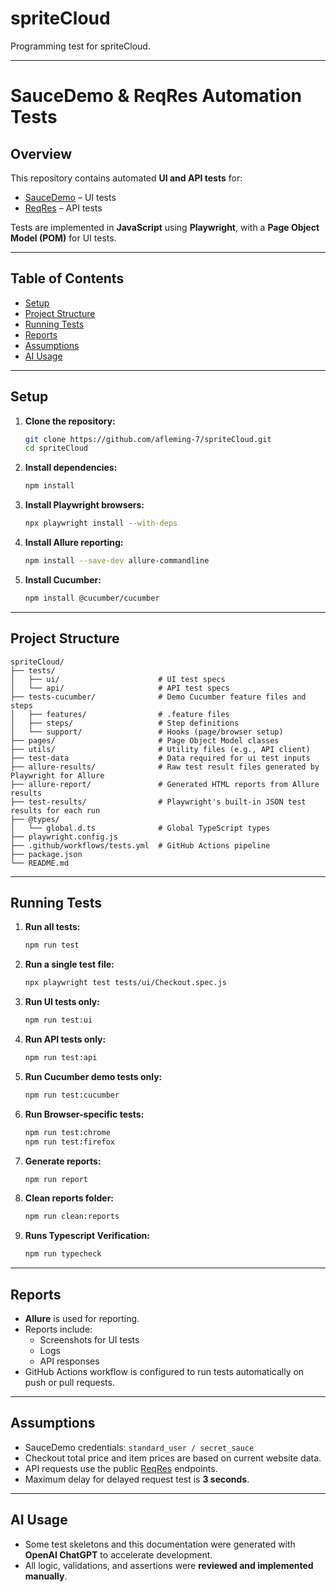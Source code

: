 # spriteCloud

Programming test for spriteCloud.

---

# SauceDemo & ReqRes Automation Tests

## Overview

This repository contains automated **UI and API tests** for:

- [SauceDemo](https://www.saucedemo.com) – UI tests
- [ReqRes](https://reqres.in/) – API tests

Tests are implemented in **JavaScript** using **Playwright**, with a **Page Object Model (POM)** for UI tests.

---

## Table of Contents

- [Setup](#setup)
- [Project Structure](#project-structure)
- [Running Tests](#running-tests)
- [Reports](#reports)
- [Assumptions](#assumptions)
- [AI Usage](#ai-usage)

---

## Setup

1. **Clone the repository:**

   ```bash
   git clone https://github.com/afleming-7/spriteCloud.git
   cd spriteCloud
   ```

2. **Install dependencies:**

   ```bash
   npm install
   ```

3. **Install Playwright browsers:**

   ```bash
   npx playwright install --with-deps
   ```

4. **Install Allure reporting:**

   ```bash
   npm install --save-dev allure-commandline
   ```

5. **Install Cucumber:**

   ```bash
   npm install @cucumber/cucumber
   ```

---

## Project Structure

```
spriteCloud/
├── tests/
│   ├── ui/                      # UI test specs
│   └── api/                     # API test specs
├── tests-cucumber/              # Demo Cucumber feature files and steps
│   ├── features/                # .feature files
│   ├── steps/                   # Step definitions
│   └── support/                 # Hooks (page/browser setup)
├── pages/                       # Page Object Model classes
├── utils/                       # Utility files (e.g., API client)
├── test-data                    # Data required for ui test inputs
├── allure-results/              # Raw test result files generated by Playwright for Allure
├── allure-report/               # Generated HTML reports from Allure results
├── test-results/                # Playwright's built-in JSON test results for each run
├── @types/
│   └── global.d.ts              # Global TypeScript types
├── playwright.config.js
├── .github/workflows/tests.yml  # GitHub Actions pipeline
├── package.json
└── README.md
```

---

## Running Tests

1. **Run all tests:**

   ```bash
   npm run test
   ```

2. **Run a single test file:**

   ```bash
   npx playwright test tests/ui/Checkout.spec.js
   ```

3. **Run UI tests only:**

   ```bash
   npm run test:ui
   ```

4. **Run API tests only:**

   ```bash
   npm run test:api
   ```

5. **Run Cucumber demo tests only:**

   ```bash
   npm run test:cucumber
   ```

6. **Run Browser-specific tests:**

   ```bash
   npm run test:chrome
   npm run test:firefox
   ```

7. **Generate reports:**

   ```bash
   npm run report
   ```

8. **Clean reports folder:**

   ```bash
   npm run clean:reports
   ```

9. **Runs Typescript Verification:**

   ```bash
   npm run typecheck
   ```

---

## Reports

- **Allure** is used for reporting.
- Reports include:
  - Screenshots for UI tests
  - Logs
  - API responses
- GitHub Actions workflow is configured to run tests automatically on push or pull requests.

---

## Assumptions

- SauceDemo credentials: `standard_user / secret_sauce`
- Checkout total price and item prices are based on current website data.
- API requests use the public [ReqRes](https://reqres.in/) endpoints.
- Maximum delay for delayed request test is **3 seconds**.

---

## AI Usage

- Some test skeletons and this documentation were generated with **OpenAI ChatGPT** to accelerate development.
- All logic, validations, and assertions were **reviewed and implemented manually**.
